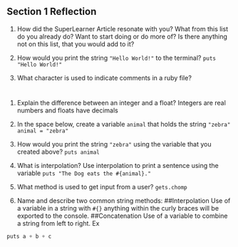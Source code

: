 ## Section 1 Reflection

1. How did the SuperLearner Article resonate with you? What from this list do you already do? Want to start doing or do more of? Is there anything not on this list, that you would add to it?

1. How would you print the string `"Hello World!"` to the terminal?
 `puts "Hello World!"`
1. What character is used to indicate comments in a ruby file?
 #
1. Explain the difference between an integer and a float?
 Integers are real numbers and floats have decimals
1. In the space below, create a variable `animal` that holds the string `"zebra"`
 `animal = "zebra"`
1. How would you print the string `"zebra"` using the variable that you created above?
 `puts animal`
1. What is interpolation? Use interpolation to print a sentence using the variable
`puts "The Dog eats the #{animal}."`

1. What method is used to get input from a user?
`gets.chomp`
1. Name and describe two common string methods:
##Interpolation
Use of a variable in a string with `#{}` anything within the curly braces will be exported to the console.
##Concatenation
Use of a variable to combine a string from left to right.
Ex
```a = "dog" b = "bites" c = "cat"
puts a + b + c
```
